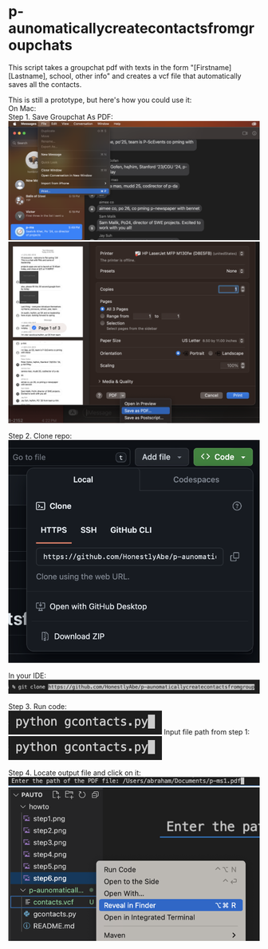 # p-aunomaticallycreatecontactsfromgroupchats

This script takes a groupchat pdf with texts in the form "[Firstname] [Lastname], school, other info" and creates a vcf file that automatically saves all the contacts.   

This is still a prototype, but here's how you could use it:  
On Mac:  
Step 1. Save Groupchat As PDF:   
![step 1](https://github.com/HonestlyAbe/p-aunomaticallycreatecontactsfromgroupchats/blob/main/howto/step1.png?raw=true)
![step 1b](https://github.com/HonestlyAbe/p-aunomaticallycreatecontactsfromgroupchats/blob/main/howto/step2.png?raw=true)

Step 2. Clone repo:  
![step 2](https://github.com/HonestlyAbe/p-aunomaticallycreatecontactsfromgroupchats/blob/main/howto/step3.png?raw=true)

In your IDE:  
![step 2b](https://github.com/HonestlyAbe/p-aunomaticallycreatecontactsfromgroupchats/blob/main/howto/step4.png?raw=true)

Step 3. Run code:   
![step 3](https://github.com/HonestlyAbe/p-aunomaticallycreatecontactsfromgroupchats/blob/main/howto/step5.png?raw=true)
Input file path from step 1:
![step 3b](https://github.com/HonestlyAbe/p-aunomaticallycreatecontactsfromgroupchats/blob/main/howto/step5.png?raw=true)

Step 4. Locate output file and click on it:  
![step 4](https://github.com/HonestlyAbe/p-aunomaticallycreatecontactsfromgroupchats/blob/main/howto/step6.png?raw=true)
![step 4b](https://github.com/HonestlyAbe/p-aunomaticallycreatecontactsfromgroupchats/blob/main/howto/step7.png?raw=true)


